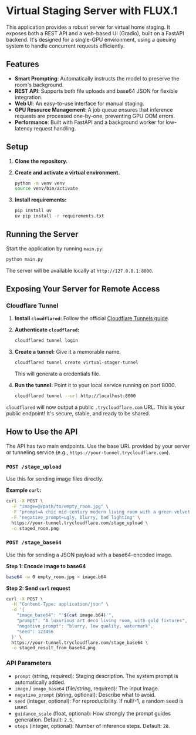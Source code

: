 # Virtual Staging Server with FLUX.1

This application provides a robust server for virtual home staging. It exposes both a REST API and a web-based UI (Gradio), built on a FastAPI backend. It's designed for a single-GPU environment, using a queuing system to handle concurrent requests efficiently.

## Features

- **Smart Prompting**: Automatically instructs the model to preserve the room's background.
- **REST API**: Supports both file uploads and base64 JSON for flexible integration.
- **Web UI**: An easy-to-use interface for manual staging.
- **GPU Resource Management**: A job queue ensures that inference requests are processed one-by-one, preventing GPU OOM errors.
- **Performance**: Built with FastAPI and a background worker for low-latency request handling.

## Setup

1. **Clone the repository.**
2. **Create and activate a virtual environment.**

    ```bash
    python -m venv venv
    source venv/bin/activate  
    ```

3. **Install requirements:**

    ```bash
    pip install uv
    uv pip install -r requirements.txt
    ```

## Running the Server

Start the application by running `main.py`:

```bash
python main.py
```

The server will be available locally at `http://127.0.0.1:8000`.

## Exposing Your Server for Remote Access

### Cloudflare Tunnel

1. **Install `cloudflared`:** Follow the official [Cloudflare Tunnels guide](https://developers.cloudflare.com/cloudflare-one/connections/connect-networks/install-and-setup/tunnel-guide/).

2. **Authenticate `cloudflared`:**

    ```bash
    cloudflared tunnel login
    ```

3. **Create a tunnel:** Give it a memorable name.

    ```bash
    cloudflared tunnel create virtual-stager-tunnel
    ```

    This will generate a credentials file.

4. **Run the tunnel:** Point it to your local service running on port 8000.

    ```bash
    cloudflared tunnel --url http://localhost:8000
    ```

`cloudflared` will now output a public `.trycloudflare.com` URL. This is your public endpoint! It's secure, stable, and ready to be shared.

## How to Use the API

The API has two main endpoints. Use the base URL provided by your server or tunneling service (e.g., `https://your-tunnel.trycloudflare.com`).

### `POST /stage_upload`

Use this for sending image files directly.

**Example `curl`:**

```bash
curl -X POST \
  -F "image=@/path/to/empty_room.jpg" \
  -F "prompt=A chic mid-century modern living room with a green velvet sofa" \
  -F "negative_prompt=ugly, blurry, bad lighting" \
  https://your-tunnel.trycloudflare.com/stage_upload \
  -o staged_room.png
```

### `POST /stage_base64`

Use this for sending a JSON payload with a base64-encoded image.

**Step 1: Encode image to base64**

```bash
base64 -w 0 empty_room.jpg > image.b64
```

**Step 2: Send `curl` request**

```bash
curl -X POST \
  -H "Content-Type: application/json" \
  -d '{
    "image_base64": "'$(cat image.b64)'",
    "prompt": "A luxurious art deco living room, with gold fixtures",
    "negative_prompt": "blurry, low quality, watermark",
    "seed": 123456
  }' \
  https://your-tunnel.trycloudflare.com/stage_base64 \
  -o staged_result_from_base64.png
```

### API Parameters

- `prompt` (string, required): Staging description. The system prompt is automatically added.
- `image` / `image_base64` (file/string, required): The input image.
- `negative_prompt` (string, optional): Describe what to avoid.
- `seed` (integer, optional): For reproducibility. If null/-1, a random seed is used.
- `guidance_scale` (float, optional): How strongly the prompt guides generation. Default: `2.5`.
- `steps` (integer, optional): Number of inference steps. Default: `28`.
